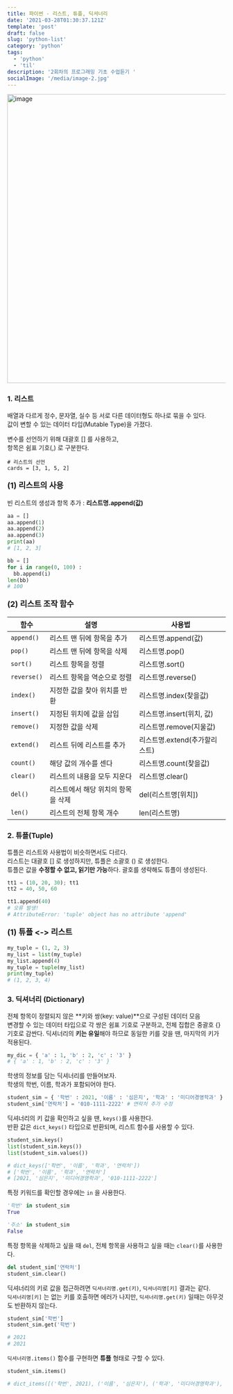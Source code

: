 ```yaml
---
title: 파이썬 - 리스트, 튜플, 딕셔너리
date: '2021-03-28T01:30:37.121Z'
template: 'post'
draft: false
slug: 'python-list'
category: 'python'
tags:
  - 'python'
  - 'til'
description: '2회차의 프로그래밍 기초 수업듣기 '
socialImage: '/media/image-2.jpg'
---
```


<img width="665" alt="image" src="https://user-images.githubusercontent.com/71164350/112729002-4ebabc00-8f6d-11eb-9ab4-3b6dd6866c10.png">

### 1. 리스트

배열과 다르게 정수, 문자열, 실수 등 서로 다른 데이터형도 하나로 묶을 수 있다.  
값이 변할 수 있는 데이터 타입(Mutable Type)을 가졌다.

변수를 선언하기 위해 대괄호 [] 를 사용하고,  
항목은 쉼표 기호(,) 로 구분한다.

```
# 리스트의 선언
cards = [3, 1, 5, 2]
```

<p style="font-size: 18px; font-weight: bold;">(1) 리스트의 사용 </p>

빈 리스트의 생성과 항목 추가 : **리스트명.append(값)**

```python
aa = []
aa.append(1)
aa.append(2)
aa.append(3)
print(aa)
# [1, 2, 3]

bb = []
for i in range(0, 100) :
  bb.append(i)
len(bb)
# 100
```

<p style="font-size: 18px; font-weight: bold;">(2) 리스트 조작 함수 </p>

| 함수        | 설명                               | 사용법                        |
| ----------- | ---------------------------------- | ----------------------------- |
| `append()`  | 리스트 맨 뒤에 항목을 추가         | 리스트명.append(값)           |
| `pop()`     | 리스트 맨 뒤에 항목을 삭제         | 리스트명.pop()                |
| `sort()`    | 리스트 항목을 정렬                 | 리스트명.sort()               |
| `reverse()` | 리스트 항목을 역순으로 정렬        | 리스트명.reverse()            |
| `index()`   | 지정한 값을 찾아 위치를 반환       | 리스트명.index(찾을값)        |
| `insert()`  | 지정된 위치에 값을 삽입            | 리스트명.insert(위치, 값)     |
| `remove()`  | 지정한 값을 삭제                   | 리스트명.remove(지울값)       |
| `extend()`  | 리스트 뒤에 리스트를 추가          | 리스트명.extend(추가할리스트) |
| `count()`   | 해당 값의 개수를 센다              | 리스트명.count(찾을값)        |
| `clear()`   | 리스트의 내용을 모두 지운다        | 리스트명.clear()              |
| `del()`     | 리스트에서 해당 위치의 항목을 삭제 | del(리스트명[위치])           |
| `len()`     | 리스트의 전체 항목 개수            | len(리스트명)                 |

### 2. 튜플(Tuple)

튜플은 리스트와 사용법이 비슷하면서도 다르다.  
리스트는 대괄호 [] 로 생성하지만, 튜플은 소괄호 () 로 생성한다.  
튜플은 값을 **수정할 수 없고, 읽기만 가능**하다. 괄호를 생략해도 튜플이 생성된다.

```python
tt1 = (10, 20, 30); tt1
tt2 = 40, 50, 60

tt1.append(40)
# 오류 발생!
# AttributeError: 'tuple' object has no attribute 'append'
```

<p style="font-size: 18px; font-weight: bold;">(1) 튜플 <-> 리스트 </p>

```python
my_tuple = (1, 2, 3)
my_list = list(my_tuple)
my_list.append(4)
my_tuple = tuple(my_list)
print(my_tuple)
# (1, 2, 3, 4)
```

### 3. 딕셔너리 (Dictionary)

전체 항목이 정렬되지 않은 **키와 쌍(key: value)**으로 구성된 데이터 모음  
변경할 수 있는 데이터 타입으로 각 쌍은 쉼표 기호로 구분하고, 전체 집합은 중괄호 {} 기호로 감싼다.
딕셔너리의 **키는 유일**해야 하므로 동일한 키를 갖을 땐, 마지막의 키가 적용된다.

```python
my_dic = { 'a' : 1, 'b' : 2, 'c' : '3' }
# { 'a' : 1, 'b' : 2, 'c' : '3' }
```

학생의 정보를 담는 딕셔너리를 만들어보자.  
학생의 학번, 이름, 학과가 포함되어야 한다.

```python
student_sim = { '학번' : 2021, '이름' : '심은지', '학과' : '미디어경영학과' }
student_sim['연락처'] = '010-1111-2222' # 연락처 추가 수정
```

딕셔너리의 키 값을 확인하고 싶을 땐, `keys()`를 사용한다.  
반환 값은 `dict_keys()` 타입으로 반환되며, 리스트 함수를 사용할 수 있다.

```python
student_sim.keys()
list(student_sim.keys())
list(student_sim.values())

# dict_keys(['학번', '이름', '학과', '연락처'])
# ['학번', '이름', '학과', '연락처']
# [2021, '심은지', '미디어경영학과', '010-1111-2222']
```

특정 키워드를 확인할 경우에는 `in` 을 사용한다.

```python
'학번' in student_sim
True

'주소' in student_sim
False
```

특정 항목을 삭제하고 싶을 때 `del`, 전체 항목을 사용하고 싶을 때는 `clear()`를 사용한다.

```python
del student_sim['연락처']
student_sim.clear()
```

딕셔너리의 키로 값을 접근하려면 `딕셔너리명.get(키)`, `딕셔너리명[키]` 결과는 같다.  
`딕셔너리명[키]` 는 없는 키를 호출하면 에러가 나지만, `딕셔너리명.get(키)` 일때는 아무것도 반환하지 않는다.

```python
student_sim['학번']
student_sim.get('학번')

# 2021
# 2021
```

`딕셔너리명.items()` 함수를 구현하면 **튜플** 형태로 구할 수 있다.

```python
student_sim.items()

# dict_items([('학번', 2021), ('이름', '심은지'), ('학과', '미디어경영학과'), ('연락처', '010-1111-2222')])
```
